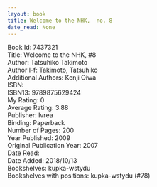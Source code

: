 ```yaml
---
layout: book
title: Welcome to the NHK,  no. 8
date_read: None
---
```


Book Id: 7437321<br />
Title: Welcome to the NHK, #8<br />
Author: Tatsuhiko Takimoto<br />
Author l-f: Takimoto, Tatsuhiko<br />
Additional Authors: Kenji Oiwa<br />
ISBN: <br />
ISBN13: 9789875629424<br />
My Rating: 0<br />
Average Rating: 3.88<br />
Publisher: Ivrea<br />
Binding: Paperback<br />
Number of Pages: 200<br />
Year Published: 2009<br />
Original Publication Year: 2007<br />
Date Read: <br />
Date Added: 2018/10/13<br />
Bookshelves: kupka-wstydu<br />
Bookshelves with positions: kupka-wstydu (#78)<br />

